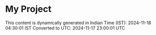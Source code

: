 # My Project

This content is dynamically generated in Indian Time (IST): 2024-11-18 04:30:01 IST
Converted to UTC: 2024-11-17 23:00:01 UTC

